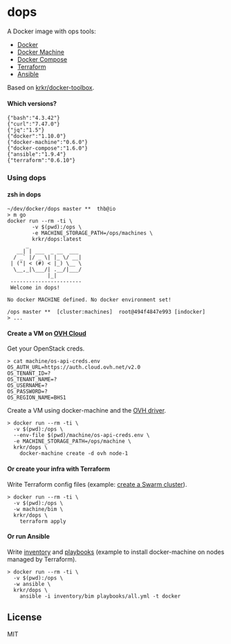 # dops

A Docker image with ops tools:
  - [Docker](https://docs.docker.com)
  - [Docker Machine](https://docs.docker.com/machine/)
  - [Docker Compose](https://docs.docker.com/compose/)
  - [Terraform](https://terraform.io/docs/)
  - [Ansible](https://docs.ansible.com/ansible/)

Based on [krkr/docker-toolbox](https://github.com/thbkrkr/docker-toolbox).

#### Which versions?

    {"bash":"4.3.42"}
    {"curl":"7.47.0"}
    {"jq":"1.5"}
    {"docker":"1.10.0"}
    {"docker-machine":"0.6.0"}
    {"docker-compose":"1.6.0"}
    {"ansible":"1.9.4"}
    {"terraform":"0.6.10"}

### Using dops

#### zsh in dops

    ~/dev/docker/dops master **  thb@io
    > m go
    docker run --rm -ti \
            -v $(pwd):/ops \
            -e MACHINE_STORAGE_PATH=/ops/machines \
            krkr/dops:latest
          _
       __| | ___  _ __  ___
      / _` |/ _ \| |_ \/ __|
     | (°| < (#) < |_) \__ \
      \__,_|\___/| .__/|___/
                 |_|
     -----------------------
     Welcome in dops!

    No docker MACHINE defined. No docker environment set!

    /ops master **  [cluster:machines]  root@494f4847e993 [indocker]
    > ...

#### Create a VM on [OVH Cloud](https://www.ovh.com/fr/vps/vps-ssd.xml)

Get your OpenStack creds.

    > cat machine/os-api-creds.env
    OS_AUTH_URL=https://auth.cloud.ovh.net/v2.0
    OS_TENANT_ID=?
    OS_TENANT_NAME=?
    OS_USERNAME=?
    OS_PASSWORD=?
    OS_REGION_NAME=BHS1

Create a VM using docker-machine and the [OVH driver](https://github.com/yadutaf/docker-machine-driver-ovh).

    > docker run --rm -ti \
      -v $(pwd):/ops \
      --env-file $(pwd)/machine/os-api-creds.env \
      -e MACHINE_STORAGE_PATH=/ops/machine \
      krkr/dops \
        docker-machine create -d ovh node-1

#### Or create your infra with Terraform

Write Terraform config files (example: [create a Swarm cluster](https://github.com/thbkrkr/swarm-up/blob/master/machines/bim/swarm.tf)).

    > docker run --rm -ti \
      -v $(pwd):/ops \
      -w machine/bim \
      krkr/dops \
        terraform apply

#### Or run Ansible

Write [inventory](https://github.com/thbkrkr/swarm-up/blob/master/ansible/inventory/bim/machines.sh) and [playbooks](https://github.com/thbkrkr/swarm-up/blob/master/ansible%2Fplaybooks%2Fswarm.yml) (example to install docker-machine on nodes managed by Terraform).

    > docker run --rm -ti \
      -v $(pwd):/ops \
      -w ansible \
      krkr/dops \
        ansible -i inventory/bim playbooks/all.yml -t docker

## License

MIT
